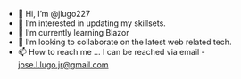 - 👋 Hi, I’m @jlugo227
- 👀 I’m interested in updating my skillsets.
- 🌱 I’m currently learning Blazor
- 💞️ I’m looking to collaborate on the latest web related tech.
- 📫 How to reach me ... I can be reached via email - jose.l.lugo.jr@gmail.com

<!---
jlugo227/jlugo227 is a ✨ special ✨ repository because its `README.md` (this file) appears on your GitHub profile.
You can click the Preview link to take a look at your changes.
--->
